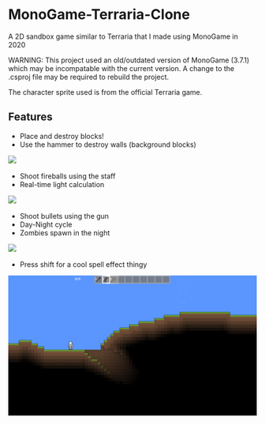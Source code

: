 # MonoGame-Terraria-Clone
A 2D sandbox game similar to Terraria that I made using MonoGame in 2020

WARNING: This project used an old/outdated version of MonoGame (3.7.1) which may be incompatable with the current version. A change to the .csproj file may be required to rebuild the project.

The character sprite used is from the official Terraria game.

## Features
- Place and destroy blocks!
- Use the hammer to destroy walls (background blocks)

![](build-break.gif)

- Shoot fireballs using the staff
- Real-time light calculation

![](fireball.gif)

- Shoot bullets using the gun
- Day-Night cycle
- Zombies spawn in the night

![](gun.gif)

- Press shift for a cool spell effect thingy

![](spell.gif)
